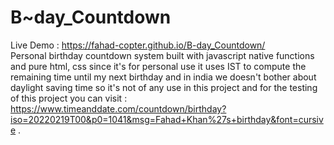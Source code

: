 # B~day_Countdown
Live Demo : https://fahad-copter.github.io/B-day_Countdown/ <br/>
Personal birthday countdown system built with javascript native functions and pure html, css since it's for personal use it uses IST to compute the remaining 
time until my next birthday and in india we doesn't bother about daylight saving time so it's not of any use in this project and for the testing of this project you can visit : https://www.timeanddate.com/countdown/birthday?iso=20220219T00&p0=1041&msg=Fahad+Khan%27s+birthday&font=cursive . 
